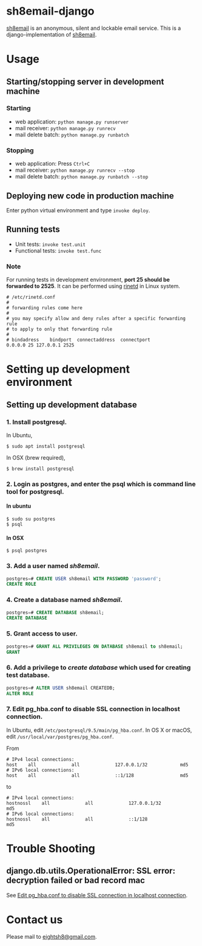 # sh8email-django
[sh8email](https://sh8.email) is an anonymous, silent and lockable email service.
This is a django-implementation of [sh8email](https://sh8.email).

# Usage

## Starting/stopping server in **development machine**

### Starting
- web application: `python manage.py runserver`
- mail receiver: `python manage.py runrecv`
- mail delete batch: `python manage.py runbatch`

### Stopping
- web application: Press `Ctrl+C`
- mail receiver: `python manage.py runrecv --stop`
- mail delete batch: `python manage.py runbatch --stop`

## Deploying new code in **production machine**
Enter python virtual environment and type `invoke deploy`.
 
## Running tests
- Unit tests: `invoke test.unit`
- Functional tests: `invoke test.func`

### Note
For running tests in development environment, **port 25 should be forwarded to 2525**.
It can be performed using [rinetd](https://boutell.com/rinetd/) in Linux system.
```
# /etc/rinetd.conf
#
# forwarding rules come here
#
# you may specify allow and deny rules after a specific forwarding rule
# to apply to only that forwarding rule
#
# bindadress    bindport  connectaddress  connectport
0.0.0.0 25 127.0.0.1 2525
```

# Setting up development environment

## Setting up development database

### 1. Install postgresql.

In Ubuntu, 
```shell
$ sudo apt install postgresql
```

In OSX (brew required),
```shell
$ brew install postgresql
```

### 2. Login as postgres, and enter the psql which is command line tool for postgresql.

#### In ubuntu
```shell
$ sudo su postgres
$ psql
```

#### In OSX
```shell
$ psql postgres
```

### 3. Add a user named *sh8email*.
```sql
postgres=# CREATE USER sh8email WITH PASSWORD 'password';
CREATE ROLE
```

### 4. Create a database named *sh8email*.
```sql
postgres=# CREATE DATABASE sh8email;
CREATE DATABASE
```

### 5. Grant access to user.
```sql
postgres=# GRANT ALL PRIVILEGES ON DATABASE sh8email to sh8email;
GRANT
```

### 6. Add a privilege to *create database* which used for creating test database.
```sql
postgres=# ALTER USER sh8email CREATEDB;
ALTER ROLE
```

### 7. Edit pg_hba.conf to disable SSL connection in localhost connection.
In Ubuntu, edit `/etc/postgresql/9.5/main/pg_hba.conf`.
In OS X or macOS, edit `/usr/local/var/postgres/pg_hba.conf`.

From
```
# IPv4 local connections:
host    all             all             127.0.0.1/32            md5
# IPv6 local connections:
host    all             all             ::1/128                 md5
```
to
```
# IPv4 local connections:
hostnossl    all             all             127.0.0.1/32            md5
# IPv6 local connections:
hostnossl    all             all             ::1/128                 md5
```

# Trouble Shooting

## django.db.utils.OperationalError: SSL error: decryption failed or bad record mac
See [Edit pg_hba.conf to disable SSL connection in localhost connection](https://github.com/triplepy/sh8email-django#7-edit-pg_hbaconf-to-disable-ssl-connection-in-localhost-connection).

# Contact us
Please mail to eightsh8@gmail.com.
